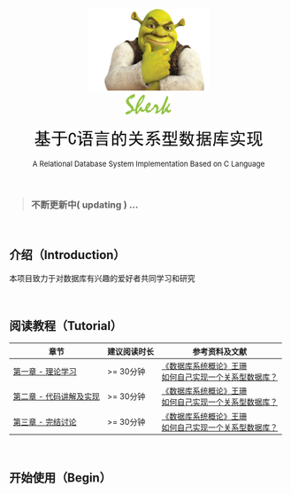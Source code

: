 
<div align="center">

<img width="220px" src="https://github.com/Lvsi-China/Sherk/raw/master/extra/image/logo/sherk.jpeg">

<br/>

<img width="90px" src="https://github.com/Lvsi-China/Sherk/raw/master/extra/image/logo/1.jpg">

</div>

<br/>

<div align="center">
<img height="40px" src="https://github.com/Lvsi-China/Sherk/raw/master/extra/image/logo/2.jpg">
<p><font size=2>A Relational Database System Implementation Based on C Language</font></p>
</div>

<br>

> ### 不断更新中( updating ) ...

<br>

## 介绍（Introduction）
本项目致力于对数据库有兴趣的爱好者共同学习和研究

<br>

## 阅读教程（Tutorial）

章节 | 建议阅读时长 | 参考资料及文献
---|---|--
[第一章 - 理论学习](https://github.com/Lvsi-China/Sherk/blob/master/docs/README.section1.index.md) | >= 30分钟 |  [《数据库系统概论》王珊](https://www.zhihu.com/question/38870156)<br> [如何自己实现一个关系型数据库？](https://www.zhihu.com/question/38870156)
[第二章 - 代码讲解及实现](https://github.com/Lvsi-China/Sherk/blob/master/docs/README.section2.index.md) | >= 30分钟 |  [《数据库系统概论》王珊](https://www.zhihu.com/question/38870156)<br> [如何自己实现一个关系型数据库？](https://www.zhihu.com/question/38870156)
[第三章 - 完结讨论](https://github.com/Lvsi-China/Sherk/blob/master/docs/README.section3.index.md) | >= 30分钟 |  [《数据库系统概论》王珊](https://www.zhihu.com/question/38870156)<br> [如何自己实现一个关系型数据库？](https://www.zhihu.com/question/38870156)

<br>

## 开始使用（Begin）

